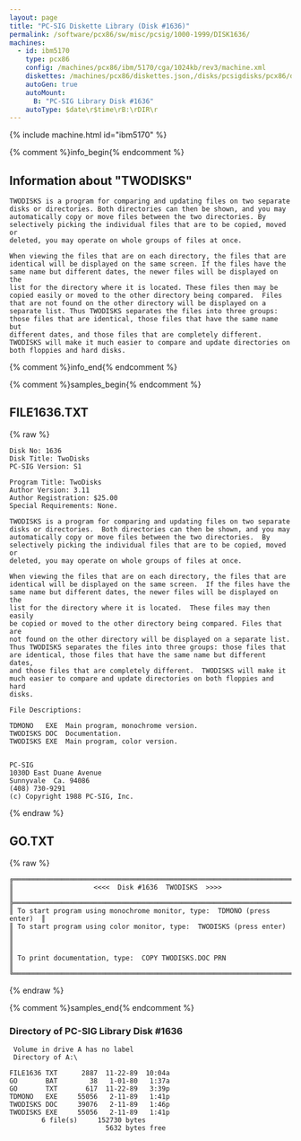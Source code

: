 ```yaml
---
layout: page
title: "PC-SIG Diskette Library (Disk #1636)"
permalink: /software/pcx86/sw/misc/pcsig/1000-1999/DISK1636/
machines:
  - id: ibm5170
    type: pcx86
    config: /machines/pcx86/ibm/5170/cga/1024kb/rev3/machine.xml
    diskettes: /machines/pcx86/diskettes.json,/disks/pcsigdisks/pcx86/diskettes.json
    autoGen: true
    autoMount:
      B: "PC-SIG Library Disk #1636"
    autoType: $date\r$time\rB:\rDIR\r
---
```


{% include machine.html id="ibm5170" %}

{% comment %}info_begin{% endcomment %}

## Information about "TWODISKS"

    TWODISKS is a program for comparing and updating files on two separate
    disks or directories. Both directories can then be shown, and you may
    automatically copy or move files between the two directories. By
    selectively picking the individual files that are to be copied, moved or
    deleted, you may operate on whole groups of files at once.
    
    When viewing the files that are on each directory, the files that are
    identical will be displayed on the same screen. If the files have the
    same name but different dates, the newer files will be displayed on the
    list for the directory where it is located. These files then may be
    copied easily or moved to the other directory being compared.  Files
    that are not found on the other directory will be displayed on a
    separate list. Thus TWODISKS separates the files into three groups:
    those files that are identical, those files that have the same name but
    different dates, and those files that are completely different.
    TWODISKS will make it much easier to compare and update directories on
    both floppies and hard disks.
{% comment %}info_end{% endcomment %}

{% comment %}samples_begin{% endcomment %}

## FILE1636.TXT

{% raw %}
```
Disk No: 1636                                                           
Disk Title: TwoDisks                                                    
PC-SIG Version: S1                                                      
                                                                        
Program Title: TwoDisks                                                 
Author Version: 3.11                                                    
Author Registration: $25.00                                             
Special Requirements: None.                                             
                                                                        
TWODISKS is a program for comparing and updating files on two separate  
disks or directories.  Both directories can then be shown, and you may  
automatically copy or move files between the two directories.  By       
selectively picking the individual files that are to be copied, moved or
deleted, you may operate on whole groups of files at once.              
                                                                        
When viewing the files that are on each directory, the files that are   
identical will be displayed on the same screen.  If the files have the  
same name but different dates, the newer files will be displayed on the 
list for the directory where it is located.  These files may then easily
be copied or moved to the other directory being compared. Files that are
not found on the other directory will be displayed on a separate list.  
Thus TWODISKS separates the files into three groups: those files that   
are identical, those files that have the same name but different dates, 
and those files that are completely different.  TWODISKS will make it   
much easier to compare and update directories on both floppies and hard 
disks.                                                                  
                                                                        
File Descriptions:                                                      
                                                                        
TDMONO   EXE  Main program, monochrome version.                         
TWODISKS DOC  Documentation.                                            
TWODISKS EXE  Main program, color version.                              
                                                                        
                                                                        
PC-SIG                                                                  
1030D East Duane Avenue                                                 
Sunnyvale  Ca. 94086                                                    
(408) 730-9291                                                          
(c) Copyright 1988 PC-SIG, Inc.                                         
```
{% endraw %}

## GO.TXT

{% raw %}
```
╔═════════════════════════════════════════════════════════════════════════╗
║                    <<<<  Disk #1636  TWODISKS  >>>>                     ║
╠═════════════════════════════════════════════════════════════════════════╣
║ To start program using monochrome monitor, type:  TDMONO (press enter)  ║
║ To start program using color monitor, type:  TWODISKS (press enter)     ║
║                                                                         ║
║ To print documentation, type:  COPY TWODISKS.DOC PRN                    ║
╚═════════════════════════════════════════════════════════════════════════╝
```
{% endraw %}

{% comment %}samples_end{% endcomment %}

### Directory of PC-SIG Library Disk #1636

     Volume in drive A has no label
     Directory of A:\

    FILE1636 TXT      2887  11-22-89  10:04a
    GO       BAT        38   1-01-80   1:37a
    GO       TXT       617  11-22-89   3:39p
    TDMONO   EXE     55056   2-11-89   1:41p
    TWODISKS DOC     39076   2-11-89   1:46p
    TWODISKS EXE     55056   2-11-89   1:41p
            6 file(s)     152730 bytes
                            5632 bytes free
